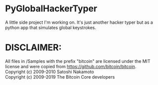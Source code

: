 # PyGlobalHackerTyper
A little side project I'm working on.
It's just another hacker typer but as a python app that simulates global keystrokes.

# DISCLAIMER:
All files in /Samples with the prefix "bitcoin" are licensed under the MIT license and were copied from https://github.com/bitcoin/bitcoin. <br>
Copyright (c) 2009-2010 Satoshi Nakamoto <br>
Copyright (c) 2009-2019 The Bitcoin Core developers <br>
